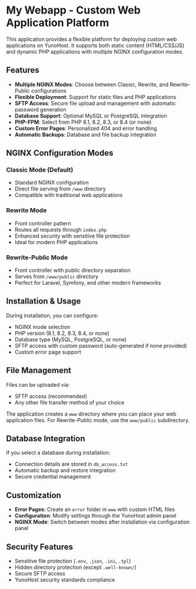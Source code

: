 # My Webapp - Custom Web Application Platform

This application provides a flexible platform for deploying custom web applications on YunoHost. It supports both static content (HTML/CSS/JS) and dynamic PHP applications with multiple NGINX configuration modes.

## Features

- **Multiple NGINX Modes**: Choose between Classic, Rewrite, and Rewrite-Public configurations
- **Flexible Deployment**: Support for static files and PHP applications
- **SFTP Access**: Secure file upload and management with automatic password generation
- **Database Support**: Optional MySQL or PostgreSQL integration
- **PHP-FPM**: Select from PHP 8.1, 8.2, 8.3, or 8.4 (or none)
- **Custom Error Pages**: Personalized 404 and error handling
- **Automatic Backups**: Database and file backup integration

## NGINX Configuration Modes

### Classic Mode (Default)
- Standard NGINX configuration
- Direct file serving from `/www` directory
- Compatible with traditional web applications

### Rewrite Mode
- Front controller pattern
- Routes all requests through `index.php`
- Enhanced security with sensitive file protection
- Ideal for modern PHP applications

### Rewrite-Public Mode
- Front controller with public directory separation
- Serves from `/www/public` directory
- Perfect for Laravel, Symfony, and other modern frameworks

## Installation & Usage

During installation, you can configure:
- NGINX mode selection
- PHP version (8.1, 8.2, 8.3, 8.4, or none)
- Database type (MySQL, PostgreSQL, or none)
- SFTP access with custom password (auto-generated if none provided)
- Custom error page support

## File Management

Files can be uploaded via:
- SFTP access (recommended)
- Any other file transfer method of your choice

The application creates a `www` directory where you can place your web application files. For Rewrite-Public mode, use the `www/public` subdirectory.

## Database Integration

If you select a database during installation:
- Connection details are stored in `db_access.txt`
- Automatic backup and restore integration
- Secure credential management

## Customization

- **Error Pages**: Create an `error` folder in `www` with custom HTML files
- **Configuration**: Modify settings through the YunoHost admin panel
- **NGINX Mode**: Switch between modes after installation via configuration panel

## Security Features

- Sensitive file protection (`.env`, `.json`, `.ini`, `.tpl`)
- Hidden directory protection (except `.well-known/`)
- Secure SFTP access
- YunoHost security standards compliance 
